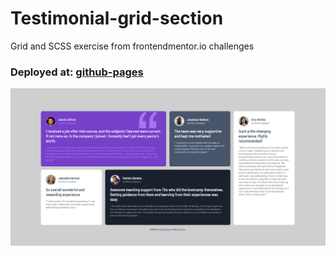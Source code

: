 # Testimonial-grid-section

Grid and SCSS exercise from frontendmentor.io challenges

### Deployed at: [github-pages](https://jmnahan.github.io/testimonials-grid-section/)

![Screenshot](./testimonials-grid.png)
